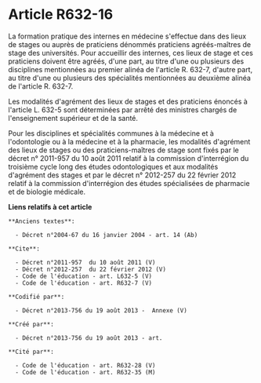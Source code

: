 # Article R632-16

La formation pratique des internes en médecine s'effectue dans des lieux de stages ou auprès de praticiens dénommés
praticiens agréés-maîtres de stage des universités. Pour accueillir des internes, ces lieux de stage et ces praticiens
doivent être agréés, d'une part, au titre d'une ou plusieurs des disciplines mentionnées au premier alinéa de l'article R.
632-7, d'autre part, au titre d'une ou plusieurs des spécialités mentionnées au deuxième alinéa de l'article R. 632-7. 

Les modalités d'agrément des lieux de stages et des praticiens énoncés à l'article L. 632-5 sont déterminées par arrêté des
ministres chargés de l'enseignement supérieur et de la santé. 

Pour les disciplines et spécialités communes à la médecine et à l'odontologie ou à la médecine et à la pharmacie, les
modalités d'agrément des lieux de stages ou des praticiens-maîtres de stage sont fixés par le décret n° 2011-957 du 10 août
2011 relatif à la commission d'interrégion du troisième cycle long des études odontologiques et aux modalités d'agrément des
stages et par le décret n° 2012-257 du 22 février 2012 relatif à la commission d'interrégion des études spécialisées de
pharmacie et de biologie médicale.

**Liens relatifs à cet article**

	**Anciens textes**:

	  - Décret n°2004-67 du 16 janvier 2004 - art. 14 (Ab)

	**Cite**:

	  - Décret n°2011-957  du 10 août 2011 (V)
	  - Décret n°2012-257  du 22 février 2012 (V)
	  - Code de l'éducation - art. L632-5 (V)
	  - Code de l'éducation - art. R632-7 (V)

	**Codifié par**:

	  - Décret n°2013-756 du 19 août 2013 -  Annexe (V)

	**Créé par**:

	  - Décret n°2013-756 du 19 août 2013 - art.

	**Cité par**:

	  - Code de l'éducation - art. R632-28 (V)
	  - Code de l'éducation - art. R632-35 (M)
